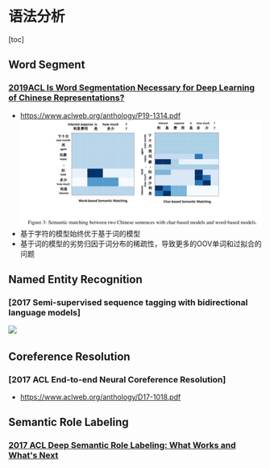 # 语法分析
[toc]

## Word Segment
### [2019ACL Is Word Segmentation Necessary for Deep Learning of Chinese Representations?](resources/notes/d0001/nlplac_2019_is_word_segmentation_necessary_for_deep_learning_of_chinese_representations.md)
- https://www.aclweb.org/anthology/P19-1314.pdf
![](resources/images/d0001/411951541020512.png)
- 基于字符的模型始终优于基于词的模型
- 基于词的模型的劣势归因于词分布的稀疏性，导致更多的OOV单词和过拟合的问题

## Named Entity Recognition
### [2017 Semi-supervised sequence tagging with bidirectional language models]
![](https://pic1.zhimg.com/80/v2-9684a85e96b80782c9c62ed74b8c3159_hd.jpg)


## Coreference Resolution
### [2017 ACL End-to-end Neural Coreference Resolution]
- https://www.aclweb.org/anthology/D17-1018.pdf


## Semantic Role Labeling
### [2017 ACL Deep Semantic Role Labeling: What Works and What's Next]()